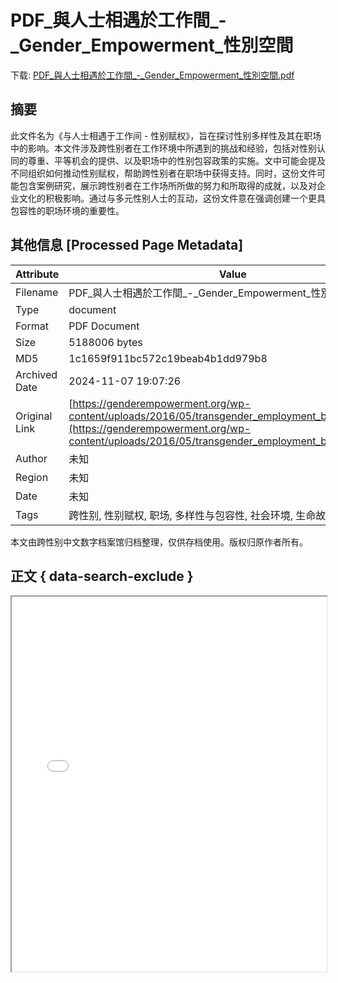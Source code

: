 # PDF_與人士相遇於工作間_-_Gender_Empowerment_性別空間

<!-- tcd_download_link -->
下载: <a href="PDF_與人士相遇於工作間_-_Gender_Empowerment_性別空間.pdf" download>PDF_與人士相遇於工作間_-_Gender_Empowerment_性別空間.pdf</a>
<!-- tcd_download_link_end -->

## 摘要

<!-- tcd_abstract -->
此文件名为《与人士相遇于工作间 - 性别赋权》，旨在探讨性别多样性及其在职场中的影响。本文件涉及跨性别者在工作环境中所遇到的挑战和经验，包括对性别认同的尊重、平等机会的提供、以及职场中的性别包容政策的实施。文中可能会提及不同组织如何推动性别赋权，帮助跨性别者在职场中获得支持。同时，这份文件可能包含案例研究，展示跨性别者在工作场所所做的努力和所取得的成就，以及对企业文化的积极影响。通过与多元性别人士的互动，这份文件意在强调创建一个更具包容性的职场环境的重要性。

<!-- tcd_abstract_end -->

## 其他信息 [Processed Page Metadata]

| Attribute       | Value                                  |
|-----------------|----------------------------------------|
| Filename        | PDF_與人士相遇於工作間_-_Gender_Empowerment_性別空間.pdf                             |
| Type            | document                                 |
| Format          | PDF Document                               |
| Size            | 5188006 bytes                           |
| MD5             | 1c1659f911bc572c19beab4b1dd979b8                                  |
| Archived Date   | 2024-11-07 19:07:26                             |
| Original Link   | [https://genderempowerment.org/wp-content/uploads/2016/05/transgender_employment_booklet_chi.pdf](https://genderempowerment.org/wp-content/uploads/2016/05/transgender_employment_booklet_chi.pdf)                         |
| Author          | 未知                               |
| Region          | 未知                               |
| Date            | 未知                                 |
| Tags            | 跨性别, 性别赋权, 职场, 多样性与包容性, 社会环境, 生命故事, 经验分享                                 |

本文由跨性别中文数字档案馆归档整理，仅供存档使用。版权归原作者所有。


## 正文 { data-search-exclude }

<!-- tcd_main_text -->
<iframe src="../PDF_與人士相遇於工作間_-_Gender_Empowerment_性別空間.pdf" width="100%" height="600px">
    <p>无法显示PDF，请下载查看。</p>
</iframe>
<!-- tcd_main_text_end -->

